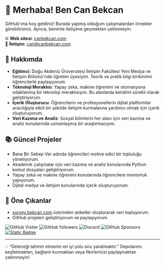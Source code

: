 # 👋 Merhaba! Ben Can Bekcan
GitHub'ıma hoş geldiniz! Burada yapmış olduğum çalışmalardan örnekler görebilirsiniz. Ayrıca, benimle iletişime geçmekten çekinmeyin.

🌐 **Web sitesi**: [canbekcan.com](https://www.canbekcan.com)<br/>
📧 **İletişim**: [can@canbekcan.com](mailto:can@canbekcan.com)


## 🚀 Hakkımda
- **Eğitimci**: Doğu Akdeniz Üniversitesi İletişim Fakültesi Yeni Medya ve İletişim Bölümü'nde öğretim üyesiyim. Teorik ve pratik bilgi birikimimi öğrencilerle paylaşıyorum.
- **Teknoloji Meraklısı**: Yapay zeka, makine öğrenimi ve otomasyona odaklanmış bir teknoloji meraklısıyım. Bu alanlarda kendimi sürekli olarak geliştiriyorum.
- **İçerik Oluşturucu**: Öğrencilerin ve profesyonellerin dijital platformlar aracılığıyla etkili bir şekilde iletişim kurmalarına yardımcı olmak için içerik oluşturuyorum.
- **Veri Kazıma ve Analiz**: Sosyal bilimlerin her alanı için veri kazıma ve analiz konularında uzmanlaşmış bir araştırmacıyım.

## 📚 Güncel Projeler
- Bana Bir Sebep Ver adında öğrencileri motive edici bir topluluğu yönetiyorum.
- Akademik çalışmalar için veri kazıma ve analiz konularında Python komut dosyaları geliştiriyorum.
- Yapay zeka ve makine öğrenimi konularında öğrencilere mentorluk yapıyorum.
- Dijital medya ve iletişim konularında içerik oluşturuyorum.

## 🌟 Öne Çıkanlar
- [survey.bekcan.com](https://survey.bekcan.com) üzerinden anketler oluşturarak veri topluyorum.
- GitHub projeleri geliştiriyorum ve paylaşıyorum.


![GitHub Visiter](https://visitor-badge.laobi.icu/badge?page_id=canbekcan&left_text=Ziyaret%C3%A7i)
![GitHub followers](https://img.shields.io/github/followers/canbekcan?style=flat&label=Takip%C3%A7i)
![Discord](https://img.shields.io/discord/705088905292152852?style=flat&label=Aktif&cacheSeconds=1000)
![GitHub Sponsors](https://img.shields.io/github/sponsors/canbekcan?style=flat&label=Destekçi)
[![Static Badge](https://img.shields.io/badge/-Destekle-ffff00?style=flat&label=%E2%98%95%EF%B8%8F)](https://www.buymeacoffee.com/canbekcan)

---

💡 “Geleceği tahmin etmenin en iyi yolu onu yaratmaktır.”
Depolarımı keşfetmekten, bağlantı kurmaktan veya fikirlerinizi paylaşmaktan çekinmeyin!

